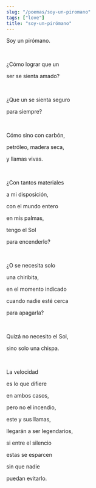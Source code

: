 ```yaml
---
slug: "/poemas/soy-un-piromano"
tags: ["love"]
title: "soy-un-pirómano"
---
```

Soy un pirómano.

&nbsp;

¿Cómo lograr que un

ser se sienta amado?

&nbsp;

¿Que un se sienta seguro

para siempre?

&nbsp;

Cómo sino con carbón,

petróleo, madera seca,

y llamas vivas.

&nbsp;

¿Con tantos materiales

a mi disposición,

con el mundo entero

en mis palmas, 

tengo el Sol

para encenderlo?

&nbsp;

¿O se necesita solo

una chiribita,

en el momento indicado

cuando nadie esté cerca

para apagarla?

&nbsp;

Quizá no necesito el Sol, 

sino solo una chispa.

&nbsp;

La velocidad 

es lo que difiere 

en ambos casos,

pero no el incendio, 

este y sus llamas,

llegarán a ser legendarios,

si entre el silencio

estas se esparcen

sin que nadie

puedan evitarlo.